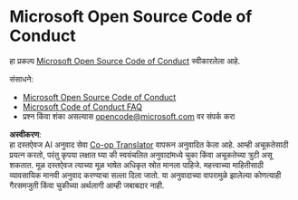 <!--
CO_OP_TRANSLATOR_METADATA:
{
  "original_hash": "e8b14f0e66db374a2ada46e25fac88ae",
  "translation_date": "2025-06-12T09:19:48+00:00",
  "source_file": "CODE_OF_CONDUCT.md",
  "language_code": "mr"
}
-->
# Microsoft Open Source Code of Conduct

हा प्रकल्प [Microsoft Open Source Code of Conduct](https://opensource.microsoft.com/codeofconduct/) स्वीकारलेला आहे.

संसाधने:

- [Microsoft Open Source Code of Conduct](https://opensource.microsoft.com/codeofconduct/)
- [Microsoft Code of Conduct FAQ](https://opensource.microsoft.com/codeofconduct/faq/)
- प्रश्न किंवा शंका असल्यास [opencode@microsoft.com](mailto:opencode@microsoft.com) वर संपर्क करा

**अस्वीकरण**:  
हा दस्तऐवज AI अनुवाद सेवा [Co-op Translator](https://github.com/Azure/co-op-translator) वापरून अनुवादित केला आहे. आम्ही अचूकतेसाठी प्रयत्न करतो, परंतु कृपया लक्षात घ्या की स्वयंचलित अनुवादांमध्ये चुका किंवा अचूकतेच्या त्रुटी असू शकतात. मूळ दस्तऐवज त्याच्या मूळ भाषेत अधिकृत स्रोत मानला पाहिजे. महत्त्वाच्या माहितीसाठी व्यावसायिक मानवी अनुवाद करण्याचा सल्ला दिला जातो. या अनुवादाच्या वापरामुळे झालेल्या कोणत्याही गैरसमजुती किंवा चुकीच्या अर्थलागी आम्ही जबाबदार नाही.